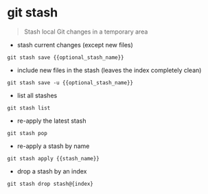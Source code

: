 # git stash

> Stash local Git changes in a temporary area

- stash current changes (except new files)

`git stash save {{optional_stash_name}}`

- include new files in the stash (leaves the index completely clean)

`git stash save -u {{optional_stash_name}}`

- list all stashes

`git stash list`

- re-apply the latest stash

`git stash pop`

- re-apply a stash by name

`git stash apply {{stash_name}}`

- drop a stash by an index

`git stash drop stash@{index}`
